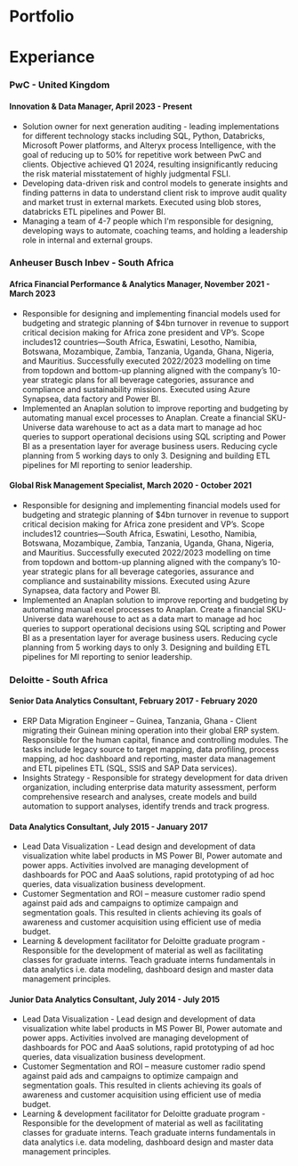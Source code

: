 # Portfolio

# Experiance
### PwC - United Kingdom
#### Innovation & Data Manager, April 2023 - Present
- Solution owner for next generation auditing - leading implementations for different technology stacks including SQL, Python, Databricks, Microsoft Power platforms, and Alteryx process Intelligence, with the goal of reducing up to 50% for repetitive work between PwC and clients. Objective achieved Q1 2024, resulting insignificantly reducing the risk material misstatement of highly judgmental FSLI.
- Developing data-driven risk and control models to generate insights and finding patterns in data to understand client risk to improve audit quality and market trust in external markets. Executed using blob stores, databricks ETL pipelines and Power BI.
- Managing a team of 4-7 people which I'm responsible for designing, developing ways to automate, coaching teams, and holding a leadership role in internal and external groups.

### Anheuser Busch Inbev - South Africa
#### Africa Financial Performance & Analytics Manager, November 2021 - March 2023
- Responsible for designing and implementing financial models used for budgeting and strategic planning of $4bn turnover in revenue to support critical decision making for Africa zone president and VP’s. Scope includes12 countries—South Africa, Eswatini, Lesotho, Namibia, Botswana, Mozambique, Zambia, Tanzania, Uganda, Ghana, Nigeria, and Mauritius. Successfully executed 2022/2023 modelling on time from topdown and bottom-up planning aligned with the company’s 10-year strategic plans for all beverage categories, assurance and compliance and sustainability missions. Executed using Azure Synapsea, data factory and Power BI.
- Implemented an Anaplan solution to improve reporting and budgeting by automating manual excel processes to Anaplan. Create a financial SKU-Universe data warehouse to act as a data mart to manage ad hoc queries to support operational decisions using SQL scripting and Power BI as a presentation layer for average business users. Reducing cycle planning from 5 working days to only 3. Designing and building ETL pipelines for MI reporting to senior leadership.

#### Global Risk Management Specialist, March 2020 - October 2021
- Responsible for designing and implementing financial models used for budgeting and strategic planning of $4bn turnover in revenue to support critical decision making for Africa zone president and VP’s. Scope includes12 countries—South Africa, Eswatini, Lesotho, Namibia, Botswana, Mozambique, Zambia, Tanzania, Uganda, Ghana, Nigeria, and Mauritius. Successfully executed 2022/2023 modelling on time from topdown and bottom-up planning aligned with the company’s 10-year strategic plans for all beverage categories, assurance and compliance and sustainability missions. Executed using Azure Synapsea, data factory and Power BI.
- Implemented an Anaplan solution to improve reporting and budgeting by automating manual excel processes to Anaplan. Create a financial SKU-Universe data warehouse to act as a data mart to manage ad hoc queries to support operational decisions using SQL scripting and Power BI as a presentation layer for average business users. Reducing cycle planning from 5 working days to only 3. Designing and building ETL pipelines for MI reporting to senior leadership.

### Deloitte - South Africa
#### Senior Data Analytics Consultant, February 2017 - February 2020
- ERP Data Migration Engineer – Guinea, Tanzania, Ghana - Client migrating their Guinean mining operation into their global ERP system. Responsible for the human capital, finance and controlling modules. The tasks include legacy source to target mapping, data profiling, process mapping, ad hoc dashboard and reporting, master data management and ETL pipelines ETL (SQL, SSIS and SAP Data services).
- Insights Strategy - Responsible for strategy development for data driven organization, including enterprise data maturity assessment, perform comprehensive research and analyses, create models and build automation to support analyses, identify trends and track progress.

#### Data Analytics Consultant, July 2015 - January 2017
- Lead Data Visualization - Lead design and development of data visualization white label products in MS Power BI, Power automate and power apps. Activities involved are managing development of dashboards for POC and AaaS solutions, rapid prototyping of ad hoc queries, data visualization business development.
- Customer Segmentation and ROI – measure customer radio spend against paid ads and campaigns to optimize campaign and segmentation goals. This resulted in clients achieving its goals of awareness and customer acquisition using efficient use of media budget.
- Learning & development facilitator for Deloitte graduate program - Responsible for the development of material as well as facilitating classes for graduate interns. Teach graduate interns fundamentals in data analytics i.e. data modeling, dashboard design and master data management principles.

#### Junior Data Analytics Consultant, July 2014 - July 2015
- Lead Data Visualization - Lead design and development of data visualization white label products in MS Power BI, Power automate and power apps. Activities involved are managing development of dashboards for POC and AaaS solutions, rapid prototyping of ad hoc queries, data visualization business development.
- Customer Segmentation and ROI – measure customer radio spend against paid ads and campaigns to optimize campaign and segmentation goals. This resulted in clients achieving its goals of awareness and customer acquisition using efficient use of media budget.
- Learning & development facilitator for Deloitte graduate program - Responsible for the development of material as well as facilitating classes for graduate interns. Teach graduate interns fundamentals in data analytics i.e. data modeling, dashboard design and master data management principles.

